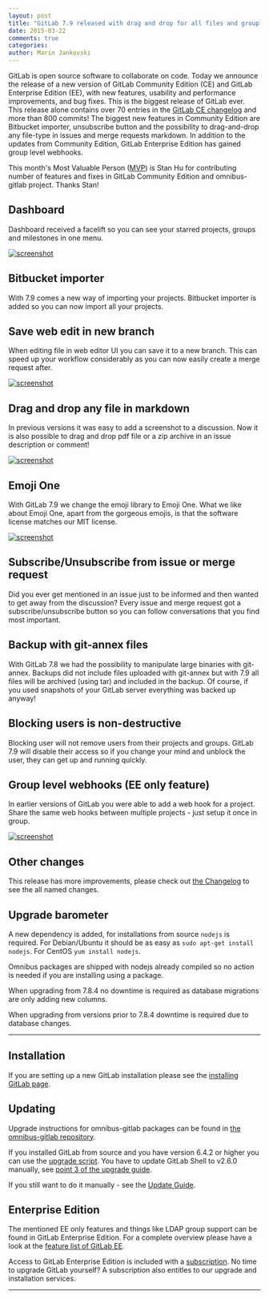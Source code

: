 ```yaml
---
layout: post
title: "GitLab 7.9 released with drag and drop for all files and group hooks"
date: 2015-03-22
comments: true
categories:
author: Marin Jankovski
---
```


GitLab is open source software to collaborate on code.
Today we announce the release of a new version of GitLab Community Edition (CE) and GitLab Enterprise Edition (EE), with new features, usability and performance improvements, and bug fixes.
This is the biggest release of GitLab ever. This release alone contains over 70 entries in the [GitLab CE changelog](https://gitlab.com/gitlab-org/gitlab-ce/blob/master/CHANGELOG) and more than 800 commits!
The biggest new features in Community Edition are Bitbucket importer, unsubscribe button and the possibility to drag-and-drop any file-type in issues and merge requests markdown.
In addition to the updates from Community Edition, GitLab Enterprise Edition has gained group level webhooks.

This month's Most Valuable Person ([MVP](https://about.gitlab.com/mvp/)) is Stan Hu for contributing number of features and fixes in GitLab Community Edition and omnibus-gitlab project.
Thanks Stan!

<!--more-->

## Dashboard

Dashboard received a facelift so you can see your starred projects, groups and milestones in one menu.

[![screenshot](/images/7_9/dashboard.png)](/images/7_9/dashboard.png)


## Bitbucket importer

With 7.9 comes a new way of importing your projects. Bitbucket importer is added so you can now import all your projects.


## Save web edit in new branch

When editing file in web editor UI you can save it to a new branch. This can speed up your workflow considerably as you can now easily create a merge request after.

[![screenshot](/images/7_9/new-branch.png)](/images/7_9/new-branch.png)


## Drag and drop any file in markdown

In previous versions it was easy to add a screenshot to a discussion. Now it is also possible to drag and drop pdf file or a zip archive in an issue description or comment!

[![screenshot](/images/7_9/drag-and-drop.png)](/images/7_9/drag-and-drop.png)

## Emoji One

With GitLab 7.9 we change the emoji library to Emoji One. What we like about Emoji One, apart from the gorgeous emojis, is that the software license matches our MIT license.

[![screenshot](/images/7_9/emoji.png)](/images/7_9/emoji.png)

## Subscribe/Unsubscribe from issue or merge request

Did you ever get mentioned in an issue just to be informed and then wanted to get away from the discussion? Every issue and merge request got
a subscribe/unsubscribe button so you can follow conversations that you find most important.

## Backup with git-annex files

With GitLab 7.8 we had the possibility to manipulate large binaries with git-annex. Backups did not include files uploaded with git-annex but with 7.9 all files will be archived (using tar) and included in the backup. Of course, if you used snapshots of your GitLab server everything was backed up anyway!

## Blocking users is non-destructive

Blocking user will not remove users from their projects and groups. GitLab 7.9 will disable their access so if you change your mind and unblock the user, they can get up and running quickly.


## Group level webhooks (EE only feature)

In earlier versions of GitLab you were able to add a web hook for a project.
Share the same web hooks between multiple projects - just setup it once in group.

[![screenshot](/images/7_9/group-hooks.png)](/images/7_9/group-hooks.png)

## Other changes

This release has more improvements, please check out [the Changelog](https://gitlab.com/gitlab-org/gitlab-ce/blob/master/CHANGELOG) to see the all named changes.


## Upgrade barometer

A new dependency is added, for installations from source `nodejs` is required. For Debian/Ubuntu it should be as easy as `sudo apt-get install nodejs`. For CentOS `yum install nodejs`.

Omnibus packages are shipped with nodejs already compiled so no action is needed if you are installing using a package.

When upgrading from 7.8.4 no downtime is required as database migrations are only adding new columns.

When upgrading from versions prior to 7.8.4 downtime is required due to database changes.

- - -

## Installation

If you are setting up a new GitLab installation please see the [installing GitLab page](https://www.gitlab.com/installation/).

## Updating

Upgrade instructions for omnibus-gitlab packages can be found in [the omnibus-gitlab repository](https://gitlab.com/gitlab-org/omnibus-gitlab/blob/master/doc/update.md).

If you installed GitLab from source and you have version 6.4.2 or higher you can use the [upgrade script](https://gitlab.com/gitlab-org/gitlab-ce/blob/master/doc/update/upgrader.md).
You have to update GitLab Shell to v2.6.0 manually, see [point 3 of the upgrade guide](https://gitlab.com/gitlab-org/gitlab-ce/blob/master/doc/update/7.8-to-7.9.md#3-update-gitlab-shell-and-its-config).

If you still want to do it manually - see the [Update Guide](https://gitlab.com/gitlab-org/gitlab-ce/blob/master/doc/update/7.8-to-7.9.md).

## Enterprise Edition

The mentioned EE only features and things like LDAP group support can be found in GitLab Enterprise Edition.
For a complete overview please have a look at the [feature list of GitLab EE](http://www.gitlab.com/gitlab-ee/).

Access to GitLab Enterprise Edition is included with a [subscription](http://www.gitlab.com/pricing/).
No time to upgrade GitLab yourself?
A subscription also entitles to our upgrade and installation services.

- - -
